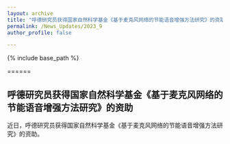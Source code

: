 ```yaml
---
layout: archive
title: "呼德研究员获得国家自然科学基金《基于麦克风网络的节能语音增强方法研究》的资助"
permalink: /News_Updates/2023_9
author_profile: false

---
```


{% include base_path %}


======
## 呼德研究员获得国家自然科学基金《基于麦克风网络的节能语音增强方法研究》的资助

近日，呼德研究员获得国家自然科学基金《基于麦克风网络的节能语音增强方法研究》的资助。


